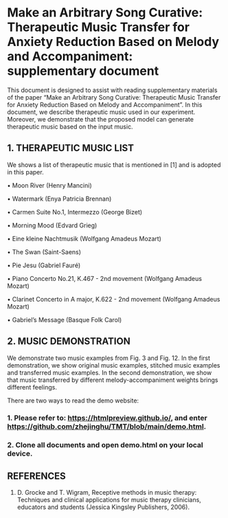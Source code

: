 # Make an Arbitrary Song Curative: Therapeutic Music Transfer for Anxiety Reduction Based on Melody and Accompaniment: supplementary document


This document is designed to assist with reading supplementary materials of the paper “Make an Arbitrary Song Curative: Therapeutic Music Transfer for Anxiety Reduction Based on Melody and Accompaniment”. In this document, we describe therapeutic music used in our experiment. Moreover, we demonstrate that the proposed model can generate therapeutic music based on the input music.

## 1. THERAPEUTIC MUSIC LIST
We shows a list of therapeutic music that is mentioned in [1] and is adopted in this paper.

• Moon River (Henry Mancini)

• Watermark (Enya Patricia Brennan)

• Carmen Suite No.1, Intermezzo (George Bizet)

• Morning Mood (Edvard Grieg)

• Eine kleine Nachtmusik (Wolfgang Amadeus Mozart)

• The Swan (Saint-Saens)

• Pie Jesu (Gabriel Fauré)

• Piano Concerto No.21, K.467 - 2nd movement (Wolfgang Amadeus Mozart)

• Clarinet Concerto in A major, K.622 - 2nd movement (Wolfgang Amadeus Mozart)

• Gabriel’s Message (Basque Folk Carol)


## 2. MUSIC DEMONSTRATION
We demonstrate two music examples from Fig. 3 and Fig. 12. In the first demonstration, we show original music examples, stitched music examples and transferred music examples. In the second
demonstration, we show that music transferred by different melody-accompaniment weights brings different feelings. 

There are two ways to read the demo website: 
### 1. Please refer to: https://htmlpreview.github.io/, and enter https://github.com/zhejinghu/TMT/blob/main/demo.html.
### 2. Clone all documents and open demo.html on your local device.





## REFERENCES
1. D. Grocke and T. Wigram, Receptive methods in music therapy: Techniques and clinical applications for music therapy clinicians, educators and students (Jessica Kingsley Publishers, 2006).
